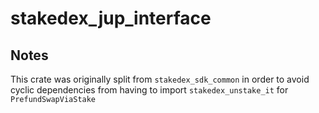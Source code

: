 # stakedex_jup_interface

## Notes

This crate was originally split from `stakedex_sdk_common` in order to avoid cyclic dependencies from having to import `stakedex_unstake_it` for `PrefundSwapViaStake`
